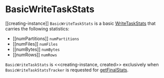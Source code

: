# BasicWriteTaskStats

[[creating-instance]]
`BasicWriteTaskStats` is a basic [WriteTaskStats](WriteTaskStats.md) that carries the following statistics:

* [[numPartitions]] `numPartitions`
* [[numFiles]] `numFiles`
* [[numBytes]] `numBytes`
* [[numRows]] `numRows`

`BasicWriteTaskStats` is <<creating-instance, created>> exclusively when `BasicWriteTaskStatsTracker` is requested for [getFinalStats](BasicWriteTaskStatsTracker.md#getFinalStats).
